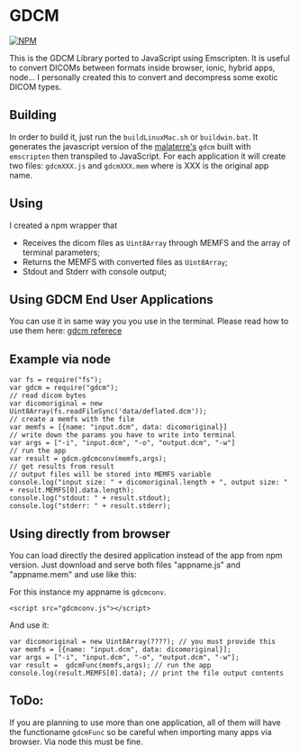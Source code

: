 # GDCM
[![NPM](https://nodei.co/npm/gdcm-js.png?downloads=true)](https://www.npmjs.com/package/gdcm-js)


This is the GDCM Library ported to JavaScript using Emscripten. 
It is useful to convert DICOMs between formats inside browser, ionic, hybrid apps, node... 
I personally created this to convert and decompress some exotic DICOM types.

## Building
In order to build it, just run the `buildLinuxMac.sh` or `buildwin.bat`. 
It generates the javascript version of the [malaterre's](https://github.com/malaterre/GDCM) `gdcm` built with `emscripten` then transpiled to JavaScript. 
For each application it will create two files: `gdcmXXX.js` and `gdcmXXX.mem` where is XXX is the original app name.

## Using
I created a npm wrapper that 
- Receives the dicom files as `Uint8Array` through MEMFS and the array of terminal parameters;
- Returns the MEMFS with converted files as `Uint8Array`;
- Stdout and Stderr with console output;

## Using GDCM End User Applications

You can use it in same way you you use in the terminal. Please read how to use them here: [gdcm referece](http://gdcm.sourceforge.net/wiki/index.php/End_User_Applications)

## Example via node
```
var fs = require("fs");
var gdcm = require("gdcm");
// read dicom bytes
var dicomoriginal = new Uint8Array(fs.readFileSync('data/deflated.dcm')); 
// create a memfs with the file
var memfs = [{name: "input.dcm", data: dicomoriginal}]
// write down the params you have to write into terminal
var args = ["-i", "input.dcm", "-o", "output.dcm", "-w"]
// run the app
var result = gdcm.gdcmconv(memfs,args);
// get results from result
// output files will be stored into MEMFS variable
console.log("input size: " + dicomoriginal.length + ", output size: " + result.MEMFS[0].data.length);
console.log("stdout: " + result.stdout);
console.log("stderr: " + result.stderr);
```

## Using directly from browser

You can load directly the desired application instead of the app from npm version. Just download and serve both files "appname.js" and "appname.mem" and use like this: 

For this instance my appname is `gdcmconv`. 
```
<script src="gdcmconv.js"></script>
```

And use it:
```
var dicomoriginal = new Uint8Array(????); // you must provide this
var memfs = [{name: "input.dcm", data: dicomoriginal}]; 
var args = ["-i", "input.dcm", "-o", "output.dcm", "-w"];
var result =  gdcmFunc(memfs,args); // run the app
console.log(result.MEMFS[0].data); // print the file output contents
```

## ToDo:

If you are planning to use more than one application, all of them will have the functioname `gdcmFunc` so be careful when importing many apps via browser. Via node this must be fine.
